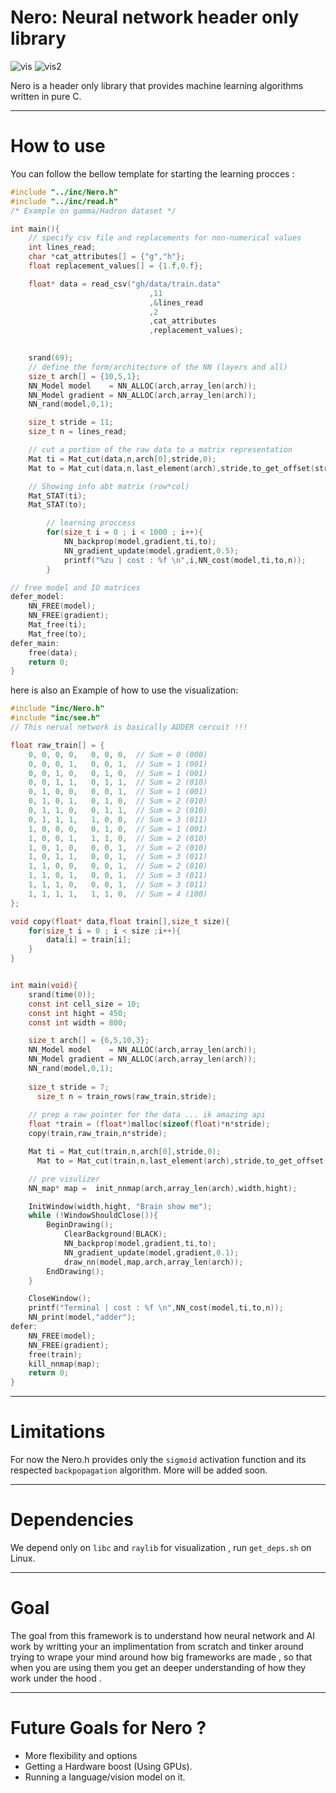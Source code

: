 # Nero: Neural network header only library 
![vis](./resources/vis.png)
![vis2](./resources/vis2.png)

Nero is a header only library that provides machine learning algorithms written in pure C.

---

# How to use 
You can follow the bellow template for starting the learning procces : 

```c
#include "../inc/Nero.h"
#include "../inc/read.h"
/* Example on gamma/Hadron dataset */

int main(){
    // specify csv file and replacements for non-numerical values
    int lines_read;
    char *cat_attributes[] = {"g","h"};
    float replacement_values[] = {1.f,0.f};

    float* data = read_csv("gh/data/train.data"
                               ,11
                               ,&lines_read
                               ,2
                               ,cat_attributes
                               ,replacement_values);

     
    srand(69);
    // define the form/architecture of the NN (layers and all)
    size_t arch[] = {10,5,1};
    NN_Model model    = NN_ALLOC(arch,array_len(arch));
    NN_Model gradient = NN_ALLOC(arch,array_len(arch));
    NN_rand(model,0,1);

    size_t stride = 11;
	size_t n = lines_read;

    // cut a portion of the raw data to a matrix representation
    Mat ti = Mat_cut(data,n,arch[0],stride,0);
    Mat to = Mat_cut(data,n,last_element(arch),stride,to_get_offset(stride,last_element(arch)));	

    // Showing info abt matrix (row*col)
    Mat_STAT(ti);
    Mat_STAT(to);

        // learning proccess
        for(size_t i = 0 ; i < 1000 ; i++){
            NN_backprop(model,gradient,ti,to);
            NN_gradient_update(model,gradient,0.5);
            printf("%zu | cost : %f \n",i,NN_cost(model,ti,to,n));
        }

// free model and IO matrices
defer_model:
    NN_FREE(model);
    NN_FREE(gradient);
    Mat_free(ti);
    Mat_free(to);
defer_main:
    free(data);
    return 0;
}
```

here is also an Example of how to use the visualization:
```c
#include "inc/Nero.h"
#include "inc/see.h"
// This nerual network is basically ADDER cercuit !!!

float raw_train[] = {
    0, 0, 0, 0,   0, 0, 0,  // Sum = 0 (000)
    0, 0, 0, 1,   0, 0, 1,  // Sum = 1 (001)
    0, 0, 1, 0,   0, 1, 0,  // Sum = 1 (001)
    0, 0, 1, 1,   0, 1, 1,  // Sum = 2 (010)
    0, 1, 0, 0,   0, 0, 1,  // Sum = 1 (001)
    0, 1, 0, 1,   0, 1, 0,  // Sum = 2 (010)
    0, 1, 1, 0,   0, 1, 1,  // Sum = 2 (010)
    0, 1, 1, 1,   1, 0, 0,  // Sum = 3 (011)
    1, 0, 0, 0,   0, 1, 0,  // Sum = 1 (001)
    1, 0, 0, 1,   1, 1, 0,  // Sum = 2 (010)
    1, 0, 1, 0,   0, 0, 1,  // Sum = 2 (010)
    1, 0, 1, 1,   0, 0, 1,  // Sum = 3 (011)
    1, 1, 0, 0,   0, 0, 1,  // Sum = 2 (010)
    1, 1, 0, 1,   0, 0, 1,  // Sum = 3 (011)
    1, 1, 1, 0,   0, 0, 1,  // Sum = 3 (011)
    1, 1, 1, 1,   1, 1, 0,  // Sum = 4 (100)
};

void copy(float* data,float train[],size_t size){
    for(size_t i = 0 ; i < size ;i++){
        data[i] = train[i]; 
    }
}


int main(void){
    srand(time(0));
    const int cell_size = 10;
    const int hight = 450;
    const int width = 800;

    size_t arch[] = {6,5,10,3};
    NN_Model model    = NN_ALLOC(arch,array_len(arch));
    NN_Model gradient = NN_ALLOC(arch,array_len(arch));
    NN_rand(model,0,1);
    
    size_t stride = 7;
	  size_t n = train_rows(raw_train,stride);
    
    // prep a raw pointer for the data ... ik amazing api
    float *train = (float*)malloc(sizeof(float)*n*stride);
    copy(train,raw_train,n*stride);  

    Mat ti = Mat_cut(train,n,arch[0],stride,0);
	  Mat to = Mat_cut(train,n,last_element(arch),stride,to_get_offset(stride,last_element(arch)));	

    // pre visulizer
    NN_map* map =  init_nnmap(arch,array_len(arch),width,hight);

    InitWindow(width,hight, "Brain show me");
    while (!WindowShouldClose()){
        BeginDrawing();
            ClearBackground(BLACK);
            NN_backprop(model,gradient,ti,to);
            NN_gradient_update(model,gradient,0.1);    
            draw_nn(model,map,arch,array_len(arch));
        EndDrawing();
    }

    CloseWindow();
    printf("Terminal | cost : %f \n",NN_cost(model,ti,to,n));
    NN_print(model,"adder"); 
defer:
    NN_FREE(model);
    NN_FREE(gradient);
    free(train);
    kill_nnmap(map);
    return 0;
}
```

---
# Limitations 
For now the Nero.h provides only the `sigmoid` activation function and its respected `backpopagation` algorithm.
More will be added soon.

--- 
# Dependencies 
We depend only on `libc` and `raylib` for visualization , run `get_deps.sh` on Linux.

---

# Goal
The goal from this framework is to understand how neural network and AI work by writting your an implimentation from scratch and tinker around trying to wrape your mind around how big frameworks are made , so that when you are using them you get an deeper understanding of how they work under the hood .

---
# Future Goals for Nero ? 
- More flexibility and options
- Getting a Hardware boost (Using GPUs).
- Running a language/vision model on it.
